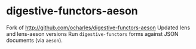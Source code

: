 # digestive-functors-aeson
Fork of http://github.com/ocharles/digestive-functors-aeson 
Updated lens and lens-aeson versions
Run `digestive-functors` forms against JSON documents (via `aeson`).
